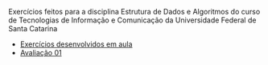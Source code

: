 Exercícios feitos para a disciplina Estrutura de Dados e Algoritmos do curso de Tecnologias de Informação e Comunicação da Universidade Federal de Santa Catarina
<ul>
  <li><a href="https://github.com/estermmorales/EDA/tree/main/exercicios_aula">Exercícios desenvolvidos em aula</a></li>
  <li><a href="https://github.com/estermmorales/EDA/tree/main/prova">Avaliação 01</a></li>
</ul>
